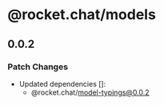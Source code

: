 # @rocket.chat/models

## 0.0.2

### Patch Changes

- Updated dependencies []:
  - @rocket.chat/model-typings@0.0.2
